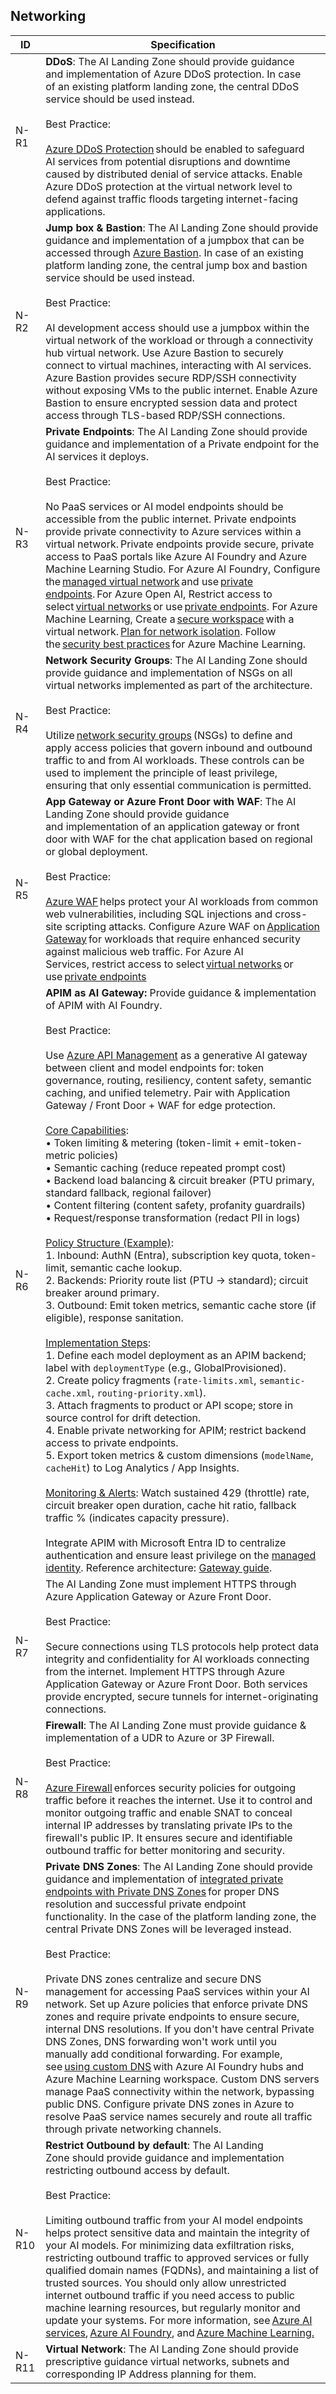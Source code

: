 ## Networking

| ID    | Specification |
|-------|--------------|
|  N-R1  | **DDoS**: The AI Landing Zone should provide guidance and implementation of Azure DDoS protection. In case of an existing platform landing zone, the central DDoS service should be used instead.<br><br>Best Practice:<br><br> [Azure DDoS Protection](https://learn.microsoft.com/en-us/azure/ddos-protection/ddos-protection-overview) should be enabled to safeguard AI services from potential disruptions and downtime caused by distributed denial of service attacks. Enable Azure DDoS protection at the virtual network level to defend against traffic floods targeting internet-facing applications.|
|  N-R2  | **Jump box & Bastion**: The AI Landing Zone should provide guidance and implementation of a jumpbox that can be accessed through [Azure Bastion](https://learn.microsoft.com/en-us/azure/bastion/bastion-overview). In case of an existing platform landing zone, the central jump box and bastion service should be used instead.<br><br>Best Practice:<br><br> AI development access should use a jumpbox within the virtual network of the workload or through a connectivity hub virtual network. Use Azure Bastion to securely connect to virtual machines, interacting with AI services. Azure Bastion provides secure RDP/SSH connectivity without exposing VMs to the public internet. Enable Azure Bastion to ensure encrypted session data and protect access through TLS-based RDP/SSH connections. |
|  N-R3  | **Private Endpoints**: The AI Landing Zone should provide guidance and implementation of a Private endpoint for the AI services it deploys.<br><br>Best Practice:<br><br> No PaaS services or AI model endpoints should be accessible from the public internet. Private endpoints provide private connectivity to Azure services within a virtual network. Private endpoints provide secure, private access to PaaS portals like Azure AI Foundry and Azure Machine Learning Studio. For Azure AI Foundry, Configure the [managed virtual network](https://learn.microsoft.com/en-us/azure/ai-studio/how-to/configure-managed-network) and use [private endpoints](https://learn.microsoft.com/en-us/azure/ai-studio/how-to/configure-private-link). For Azure Open AI, Restrict access to select [virtual networks](https://learn.microsoft.com/en-us/azure/ai-services/cognitive-services-virtual-networks#scenarios) or use [private endpoints](https://learn.microsoft.com/en-us/azure/ai-services/cognitive-services-virtual-networks#use-private-endpoints). For Azure Machine Learning, Create a [secure workspace](https://learn.microsoft.com/en-us/azure/machine-learning/tutorial-create-secure-workspace-vnet) with a virtual network. [Plan for network isolation](https://learn.microsoft.com/en-us/azure/machine-learning/how-to-network-isolation-planning). Follow the [security best practices](https://learn.microsoft.com/en-us/azure/machine-learning/concept-enterprise-security) for Azure Machine Learning. |
|  N-R4  | **Network Security Groups**: The AI Landing Zone should provide guidance and implementation of NSGs on all virtual networks implemented as part of the architecture.<br><br>Best Practice:<br><br> Utilize [network security groups](https://learn.microsoft.com/en-us/azure/virtual-network/network-security-groups-overview) (NSGs) to define and apply access policies that govern inbound and outbound traffic to and from AI workloads. These controls can be used to implement the principle of least privilege, ensuring that only essential communication is permitted. |
|  N-R5  | **App Gateway or Azure Front Door with WAF**: The AI Landing Zone should provide guidance and implementation of an application gateway or front door with WAF for the chat application based on regional or global deployment.<br><br>Best Practice:<br><br>[Azure WAF](https://learn.microsoft.com/en-us/azure/web-application-firewall/overview) helps protect your AI workloads from common web vulnerabilities, including SQL injections and cross-site scripting attacks. Configure Azure WAF on [Application Gateway](https://learn.microsoft.com/en-us/azure/web-application-firewall/ag/ag-overview) for workloads that require enhanced security against malicious web traffic. For Azure AI Services, restrict access to select [virtual networks](https://learn.microsoft.com/en-us/azure/ai-services/cognitive-services-virtual-networks#scenarios) or use [private endpoints](https://learn.microsoft.com/en-us/azure/ai-services/cognitive-services-virtual-networks#use-private-endpoints)|
|  N-R6  | **APIM as AI Gateway:** Provide guidance & implementation of APIM with AI Foundry.<br><br>Best Practice:<br><br>Use [Azure API Management](https://learn.microsoft.com/en-us/azure/api-management/genai-gateway-capabilities#backend-load-balancer-and-circuit-breaker) as a generative AI gateway between client and model endpoints for: token governance, routing, resiliency, content safety, semantic caching, and unified telemetry. Pair with Application Gateway / Front Door + WAF for edge protection.<br><br><u>Core Capabilities</u>:<br>• Token limiting & metering (token-limit + emit-token-metric policies)<br>• Semantic caching (reduce repeated prompt cost)<br>• Backend load balancing & circuit breaker (PTU primary, standard fallback, regional failover)<br>• Content filtering (content safety, profanity guardrails)<br>• Request/response transformation (redact PII in logs)<br><br><u>Policy Structure (Example)</u>:<br>1. Inbound: AuthN (Entra), subscription key quota, token-limit, semantic cache lookup.<br>2. Backends: Priority route list (PTU → standard); circuit breaker around primary.<br>3. Outbound: Emit token metrics, semantic cache store (if eligible), response sanitation.<br><br><u>Implementation Steps</u>:<br>1. Define each model deployment as an APIM backend; label with `deploymentType` (e.g., GlobalProvisioned).<br>2. Create policy fragments (`rate-limits.xml`, `semantic-cache.xml`, `routing-priority.xml`).<br>3. Attach fragments to product or API scope; store in source control for drift detection.<br>4. Enable private networking for APIM; restrict backend access to private endpoints.<br>5. Export token metrics & custom dimensions (`modelName`, `cacheHit`) to Log Analytics / App Insights.<br><br><u>Monitoring & Alerts</u>: Watch sustained 429 (throttle) rate, circuit breaker open duration, cache hit ratio, fallback traffic % (indicates capacity pressure).<br><br>Integrate APIM with Microsoft Entra ID to centralize authentication and ensure least privilege on the [managed identity](https://learn.microsoft.com/en-us/azure/api-management/api-management-howto-use-managed-service-identity). Reference architecture: [Gateway guide](https://learn.microsoft.com/en-us/azure/architecture/ai-ml/guide/azure-openai-gateway-guide).|
|  N-R7  | The AI Landing Zone must implement HTTPS through Azure Application Gateway or Azure Front Door.<br><br>Best Practice:<br><br> Secure connections using TLS protocols help protect data integrity and confidentiality for AI workloads connecting from the internet. Implement HTTPS through Azure Application Gateway or Azure Front Door. Both services provide encrypted, secure tunnels for internet-originating connections.|
|  N-R8  | **Firewall**: The AI Landing Zone must provide guidance & implementation of a UDR to Azure or 3P Firewall.<br><br>Best Practice:<br><br> [Azure Firewall](https://learn.microsoft.com/en-us/azure/firewall/overview) enforces security policies for outgoing traffic before it reaches the internet. Use it to control and monitor outgoing traffic and enable SNAT to conceal internal IP addresses by translating private IPs to the firewall's public IP. It ensures secure and identifiable outbound traffic for better monitoring and security. |
|  N-R9  | **Private DNS Zones**: The AI Landing Zone should provide guidance and implementation of [integrated private endpoints with Private DNS Zones](https://learn.microsoft.com/en-us/azure/private-link/private-endpoint-dns-integration) for proper DNS resolution and successful private endpoint functionality. In the case of the platform landing zone, the central Private DNS Zones will be leveraged instead.<br><br>Best Practice:<br><br> Private DNS zones centralize and secure DNS management for accessing PaaS services within your AI network. Set up Azure policies that enforce private DNS zones and require private endpoints to ensure secure, internal DNS resolutions. If you don't have central Private DNS Zones, DNS forwarding won't work until you manually add conditional forwarding. For example, see [using custom DNS](https://learn.microsoft.com/en-us/azure/machine-learning/how-to-custom-dns) with Azure AI Foundry hubs and Azure Machine Learning workspace. Custom DNS servers manage PaaS connectivity within the network, bypassing public DNS. Configure private DNS zones in Azure to resolve PaaS service names securely and route all traffic through private networking channels. |
|  N-R10  | **Restrict Outbound by default**: The AI Landing Zone should provide guidance and implementation restricting outbound access by default.<br><br>Best Practice:<br><br> Limiting outbound traffic from your AI model endpoints helps protect sensitive data and maintain the integrity of your AI models. For minimizing data exfiltration risks, restricting outbound traffic to approved services or fully qualified domain names (FQDNs), and maintaining a list of trusted sources. You should only allow unrestricted internet outbound traffic if you need access to public machine learning resources, but regularly monitor and update your systems. For more information, see [Azure AI services](https://learn.microsoft.com/en-us/azure/ai-services/cognitive-services-data-loss-prevention), [Azure AI Foundry](https://learn.microsoft.com/en-us/azure/ai-studio/how-to/configure-managed-network), and [Azure Machine Learning.](https://learn.microsoft.com/en-us/azure/machine-learning/how-to-network-isolation-planning#allow-only-approved-outbound-mode) |
|  N-R11  | **Virtual Network**: The AI Landing Zone should provide prescriptive guidance virtual networks, subnets and corresponding IP Address planning for them. |
